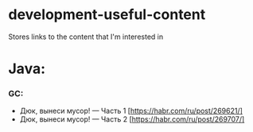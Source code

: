 # development-useful-content
Stores links to the content that I'm interested in

# Java:
### GC:
- Дюк, вынеси мусор! — Часть 1 [https://habr.com/ru/post/269621/]
- Дюк, вынеси мусор! — Часть 2 [https://habr.com/ru/post/269707/]
